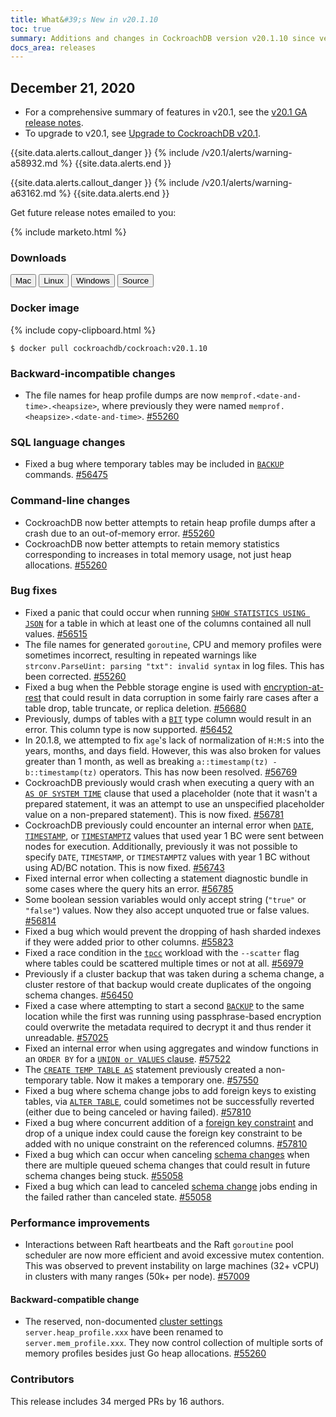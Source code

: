 ```yaml
---
title: What&#39;s New in v20.1.10
toc: true
summary: Additions and changes in CockroachDB version v20.1.10 since version v20.1.9
docs_area: releases 
---
```


## December 21, 2020

- For a comprehensive summary of features in v20.1, see the [v20.1 GA release notes](v20.1.0.html).
- To upgrade to v20.1, see [Upgrade to CockroachDB v20.1](../v20.1/upgrade-cockroach-version.html).

{{site.data.alerts.callout_danger }}
{% include /v20.1/alerts/warning-a58932.md %}
{{site.data.alerts.end }}

{{site.data.alerts.callout_danger }}
{% include /v20.1/alerts/warning-a63162.md %}
{{site.data.alerts.end }}

Get future release notes emailed to you:

{% include marketo.html %}

### Downloads

<div id="os-tabs" class="clearfix os-tabs_button-outline-primary">
    <a href="https://binaries.cockroachdb.com/cockroach-v20.1.10.darwin-10.9-amd64.tgz"><button id="mac" data-eventcategory="mac-binary-release-notes">Mac</button></a>
    <a href="https://binaries.cockroachdb.com/cockroach-v20.1.10.linux-amd64.tgz"><button id="linux" data-eventcategory="linux-binary-release-notes">Linux</button></a>
    <a href="https://binaries.cockroachdb.com/cockroach-v20.1.10.windows-6.2-amd64.zip"><button id="windows" data-eventcategory="windows-binary-release-notes">Windows</button></a>
    <a href="https://binaries.cockroachdb.com/cockroach-v20.1.10.src.tgz"><button id="source" data-eventcategory="source-release-notes">Source</button></a>
</div>

### Docker image

{% include copy-clipboard.html %}
~~~shell
$ docker pull cockroachdb/cockroach:v20.1.10
~~~


### Backward-incompatible changes

- The file names for heap profile dumps are now `memprof.<date-and-time>.<heapsize>`, where previously they were named `memprof.<heapsize>.<date-and-time>`. [#55260][#55260]

### SQL language changes

- Fixed a bug where temporary tables may be included in [`BACKUP`](../v20.1/backup.html) commands. [#56475][#56475]

### Command-line changes

- CockroachDB now better attempts to retain heap profile dumps after a crash due to an out-of-memory error. [#55260][#55260]
- CockroachDB now better attempts to retain memory statistics corresponding to increases in total memory usage, not just heap allocations. [#55260][#55260]

### Bug fixes

- Fixed a panic that could occur when running [`SHOW STATISTICS USING JSON`](../v20.1/show-statistics.html) for a table in which at least one of the columns contained all null values. [#56515][#56515]
- The file names for generated `goroutine`, CPU and memory profiles were sometimes incorrect, resulting in repeated warnings like `strconv.ParseUint: parsing "txt": invalid syntax` in log files. This has been corrected. [#55260][#55260]
- Fixed a bug when the Pebble storage engine is used with [encryption-at-rest](../v20.1/encryption.html#encryption-at-rest-enterprise) that could result in data corruption in some fairly rare cases after a table drop, table truncate, or replica deletion. [#56680][#56680]
- Previously, dumps of tables with a [`BIT`](../v20.1/bit.html) type column would result in an error. This column type is now supported. [#56452][#56452]
- In 20.1.8, we attempted to fix `age`'s lack of normalization of `H:M:S` into the years, months, and days field. However, this was also broken for values greater than 1 month, as well as breaking `a::timestamp(tz) - b::timestamp(tz)` operators. This has now been resolved. [#56769][#56769]
- CockroachDB previously would crash when executing a query with an [`AS OF SYSTEM TIME`](../v20.1/as-of-system-time.html) clause that used a placeholder (note that it wasn't a prepared statement, it was an attempt to use an unspecified placeholder value on a non-prepared statement). This is now fixed. [#56781][#56781]
- CockroachDB previously could encounter an internal error when [`DATE`](../v20.1/date.html), [`TIMESTAMP`](../v20.1/timestamp.html), or [`TIMESTAMPTZ`](../v20.1/timestamp.html) values that used year 1 BC were sent between nodes for execution. Additionally, previously it was not possible to specify `DATE`, `TIMESTAMP`, or `TIMESTAMPTZ` values with year 1 BC without using AD/BC notation. This is now fixed. [#56743][#56743]
- Fixed internal error when collecting a statement diagnostic bundle in some cases where the query hits an error. [#56785][#56785]
- Some boolean session variables would only accept string (`"true"` or `"false"`) values. Now they also accept unquoted true or false values. [#56814][#56814]
- Fixed a bug which would prevent the dropping of hash sharded indexes if they were added prior to other columns. [#55823][#55823]
- Fixed a race condition in the [`tpcc`](../v20.1/performance-benchmarking-with-tpc-c-10-warehouses.html) workload with the `--scatter` flag where tables could be scattered multiple times or not at all. [#56979][#56979]
- Previously if a cluster backup that was taken during a schema change, a cluster restore of that backup would create duplicates of the ongoing schema changes. [#56450][#56450]
- Fixed a case where attempting to start a second [`BACKUP`](../v20.1/backup.html) to the same location while the first was running using passphrase-based encryption could overwrite the metadata required to decrypt it and thus render it unreadable. [#57025][#57025]
- Fixed an internal error when using aggregates and window functions in an `ORDER BY` for a [`UNION or VALUES` clause](../v20.1/selection-queries.html). [#57522][#57522]
- The [`CREATE TEMP TABLE AS`](../v20.1/temporary-tables.html) statement previously created a non-temporary table. Now it makes a temporary one. [#57550][#57550]
- Fixed a bug where schema change jobs to add foreign keys to existing tables, via [`ALTER TABLE`](../v20.1/alter-table.html), could sometimes not be successfully reverted (either due to being canceled or having failed). [#57810][#57810]
- Fixed a bug where concurrent addition of a [foreign key constraint](../v20.1/foreign-key.html) and drop of a unique index could cause the foreign key constraint to be added with no unique constraint on the referenced columns. [#57810][#57810]
- Fixed a bug which can occur when canceling [schema changes](../v20.1/online-schema-changes.html) when there are multiple queued schema changes that could result in future schema changes being stuck. [#55058][#55058]
- Fixed a bug which can lead to canceled [schema change](../v20.1/online-schema-changes.html) jobs ending in the failed rather than canceled state. [#55058][#55058]

### Performance improvements

- Interactions between Raft heartbeats and the Raft `goroutine` pool scheduler are now more efficient and avoid excessive mutex contention. This was observed to prevent instability on large machines (32+ vCPU) in clusters with many ranges (50k+ per node). [#57009][#57009]

#### Backward-compatible change

- The reserved, non-documented [cluster settings](../v20.1/cluster-settings.html) `server.heap_profile.xxx` have been renamed to `server.mem_profile.xxx`. They now control collection of multiple sorts of memory profiles besides just Go heap allocations. [#55260][#55260]

### Contributors

This release includes 34 merged PRs by 16 authors.

[#55058]: https://github.com/cockroachdb/cockroach/pull/55058
[#55260]: https://github.com/cockroachdb/cockroach/pull/55260
[#55823]: https://github.com/cockroachdb/cockroach/pull/55823
[#56444]: https://github.com/cockroachdb/cockroach/pull/56444
[#56450]: https://github.com/cockroachdb/cockroach/pull/56450
[#56452]: https://github.com/cockroachdb/cockroach/pull/56452
[#56475]: https://github.com/cockroachdb/cockroach/pull/56475
[#56515]: https://github.com/cockroachdb/cockroach/pull/56515
[#56680]: https://github.com/cockroachdb/cockroach/pull/56680
[#56743]: https://github.com/cockroachdb/cockroach/pull/56743
[#56769]: https://github.com/cockroachdb/cockroach/pull/56769
[#56781]: https://github.com/cockroachdb/cockroach/pull/56781
[#56785]: https://github.com/cockroachdb/cockroach/pull/56785
[#56814]: https://github.com/cockroachdb/cockroach/pull/56814
[#56979]: https://github.com/cockroachdb/cockroach/pull/56979
[#57009]: https://github.com/cockroachdb/cockroach/pull/57009
[#57025]: https://github.com/cockroachdb/cockroach/pull/57025
[#57485]: https://github.com/cockroachdb/cockroach/pull/57485
[#57522]: https://github.com/cockroachdb/cockroach/pull/57522
[#57550]: https://github.com/cockroachdb/cockroach/pull/57550
[#57810]: https://github.com/cockroachdb/cockroach/pull/57810
[0b5b521ae]: https://github.com/cockroachdb/cockroach/commit/0b5b521ae
[6a8c69a9b]: https://github.com/cockroachdb/cockroach/commit/6a8c69a9b

